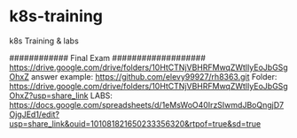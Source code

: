 # k8s-training
k8s Training &amp; labs 

############ Final Exam ###################
https://drive.google.com/drive/folders/10HtCTNjVBHRFMwqZWtlIyEoJbGSgOhxZ
answer example:
https://github.com/elevy99927/rh8363.git
Folder:
https://drive.google.com/drive/folders/10HtCTNjVBHRFMwqZWtlIyEoJbGSgOhxZ?usp=share_link
LABS:
https://docs.google.com/spreadsheets/d/1eMsWoO40IrzSIwmdJBoQngjD7OjgJEd1/edit?usp=share_link&ouid=101081821650233356320&rtpof=true&sd=true

